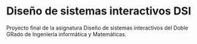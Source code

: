 # Diseño de sistemas interactivos DSI
 Proyecto final de la asignatura Diseño de sistemas interactivos del Doble GRado de Ingeniería informática y Matemáticas.
